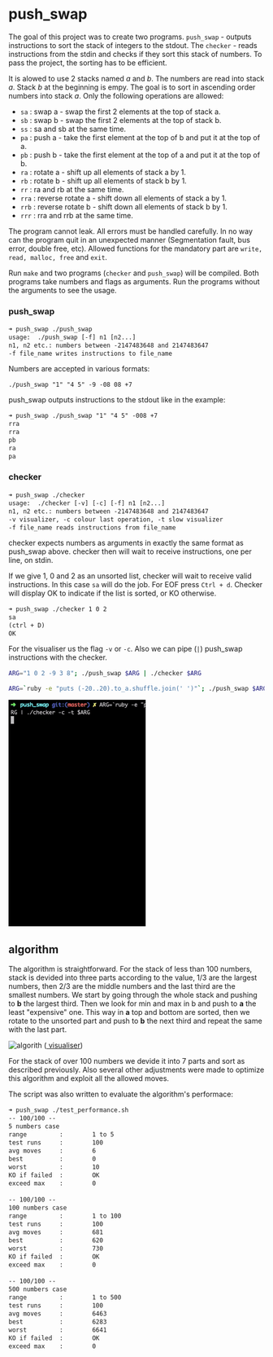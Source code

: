 # push_swap

The goal of this project was to create two programs. ```push_swap``` - outputs instructions to sort the stack of integers to the stdout. The ```checker``` - reads instructions from the stdin and checks if they sort this stack of numbers. To pass the project, the sorting has to be efficient.


It is alowed to use 2 stacks named *a* and *b*. The numbers are read into stack *a*. Stack *b* at the beginning is empy. The goal is to sort in ascending order numbers into stack *a*. Only the following operations are allowed:
- ```sa``` : swap a - swap the first 2 elements at the top of stack a.
- ```sb``` : swap b - swap the first 2 elements at the top of stack b.
- ```ss``` : sa and sb at the same time.
- ```pa``` : push a - take the first element at the top of b and put it at the top of a.
- ```pb``` : push b - take the first element at the top of a and put it at the top of b.
- ```ra``` : rotate a - shift up all elements of stack a by 1.
- ```rb``` : rotate b - shift up all elements of stack b by 1.
- ```rr``` : ra and rb at the same time.
- ```rra``` : reverse rotate a - shift down all elements of stack a by 1.
- ```rrb``` : reverse rotate b - shift down all elements of stack b by 1.
- ```rrr``` : rra and rrb at the same time.

The program cannot leak. All errors must be handled carefully. In no way can the program quit in an unexpected manner (Segmentation fault, bus error, double free, etc). Allowed functions for the mandatory part are ```write, read, malloc, free``` and ```exit```.

Run ```make``` and two programs (```checker``` and ```push_swap```) will be compiled. Both programs take numbers and flags as arguments. Run the programs without the arguments to see the usage.

### push_swap

```console
➜ push_swap ./push_swap
usage:	./push_swap [-f] n1 [n2...]
n1, n2 etc.: numbers between -2147483648 and 2147483647
-f file_name writes instructions to file_name
```

Numbers are accepted in various formats:
```console
./push_swap "1" "4 5" -9 -08 08 +7
```

push_swap outputs instructions to the stdout like in the example:
```console
➜ push_swap ./push_swap "1" "4 5" -008 +7
rra
rra
pb
ra
pa
```

### checker

```console
➜ push_swap ./checker
usage:	./checker [-v] [-c] [-f] n1 [n2...]
n1, n2 etc.: numbers between -2147483648 and 2147483647
-v visualizer, -c colour last operation, -t slow visualizer
-f file_name reads instructions from file_name
```

checker expects numbers as arguments in exactly the same format as push_swap above. checker then will wait to receive instructions, one per line, on stdin.

If we give 1, 0 and 2 as an unsorted list, checker will wait to receive valid instructions. In this case ```sa``` will do the job. For EOF press ```Ctrl + d```. Checker will display OK to indicate if the list is sorted, or KO otherwise.

```console
➜ push_swap ./checker 1 0 2
sa
(ctrl + D)
OK
```

For the visualiser us the flag ```-v``` or ```-c```. Also we can pipe (```|```) push_swap instructions with the checker. 
```bash
ARG="1 0 2 -9 3 8"; ./push_swap $ARG | ./checker $ARG
``` 
```bash
ARG=`ruby -e "puts (-20..20).to_a.shuffle.join(' ')"`; ./push_swap $ARG | ./checker -c -t $ARG
```

![push_swap](https://github.com/sharvas/push_swap/raw/master/images/ps_vis_1.gif)


## algorithm
The algorithm is straightforward. For the stack of less than 100 numbers, stack is devided into three parts according to the value, 1/3 are the largest numbers, then 2/3 are the middle numbers and the last third are the smallest numbers. We start by going through the whole stack and pushing to **b** the largest third. Then we look for min and max in b and push to **a** the least "expensive" one. This way in **a** top and bottom are sorted, then we rotate to the unsorted part and push to **b** the next third and repeat the same with the last part.

![algorith](https://github.com/sharvas/push_swap/raw/master/images/ps_vis_2.gif)
([
visualiser](https://github.com/o-reo/push_swap_visualizer))

For the stack of over 100 numbers we devide it into 7 parts and sort as described previously. Also several other adjustments were made to optimize this algorithm and exploit all the allowed moves.

The script was also written to evaluate the algorithm's performace:
```console
➜ push_swap ./test_performance.sh
-- 100/100 --
5 numbers case
range         :        1 to 5
test runs     :        100
avg moves     :        6
best          :        0
worst         :        10
KO if failed  :        OK
exceed max    :        0

-- 100/100 --
100 numbers case
range         :        1 to 100
test runs     :        100
avg moves     :        681
best          :        620
worst         :        730
KO if failed  :        OK
exceed max    :        0

-- 100/100 --
500 numbers case
range         :        1 to 500
test runs     :        100
avg moves     :        6463
best          :        6283
worst         :        6641
KO if failed  :        OK
exceed max    :        0
```
